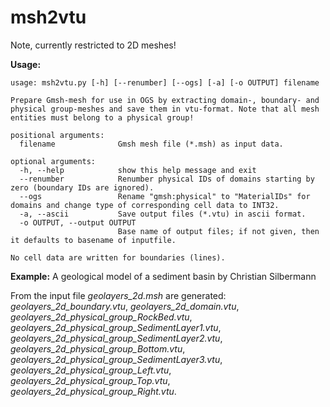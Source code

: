 # msh2vtu

Note, currently restricted to 2D meshes!

**Usage:**
```
usage: msh2vtu.py [-h] [--renumber] [--ogs] [-a] [-o OUTPUT] filename

Prepare Gmsh-mesh for use in OGS by extracting domain-, boundary- and physical group-meshes and save them in vtu-format. Note that all mesh entities must belong to a physical group!

positional arguments:
  filename              Gmsh mesh file (*.msh) as input data.

optional arguments:
  -h, --help            show this help message and exit
  --renumber            Renumber physical IDs of domains starting by zero (boundary IDs are ignored).
  --ogs                 Rename "gmsh:physical" to "MaterialIDs" for domains and change type of corresponding cell data to INT32.
  -a, --ascii           Save output files (*.vtu) in ascii format.
  -o OUTPUT, --output OUTPUT
                        Base name of output files; if not given, then it defaults to basename of inputfile.

No cell data are written for boundaries (lines).
```

**Example:**
A geological model of a sediment basin by Christian Silbermann

From the input file *geolayers_2d.msh* are generated:                        
*geolayers_2d_boundary.vtu*,
*geolayers_2d_domain.vtu*,                 
*geolayers_2d_physical_group_RockBed.vtu*,
*geolayers_2d_physical_group_SedimentLayer1.vtu*,
*geolayers_2d_physical_group_SedimentLayer2.vtu*,
*geolayers_2d_physical_group_Bottom.vtu*,  
*geolayers_2d_physical_group_SedimentLayer3.vtu*,
*geolayers_2d_physical_group_Left.vtu*,    
*geolayers_2d_physical_group_Top.vtu*,
*geolayers_2d_physical_group_Right.vtu*.

